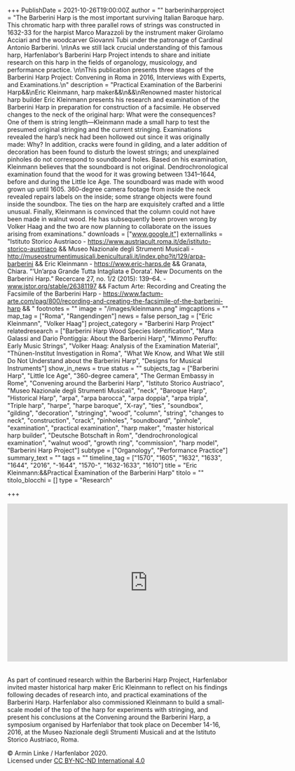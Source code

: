 +++
PublishDate = 2021-10-26T19:00:00Z
author = ""
barberiniharpproject = "The Barberini Harp is the most important surviving Italian Baroque harp. This chromatic harp with three parallel rows of strings was constructed in 1632-33 for the harpist Marco Marazzoli by the instrument maker Girolamo Acciari and the woodcarver Giovanni Tubi under the patronage of Cardinal Antonio Barberini. \n\nAs we still lack crucial understanding of this famous harp, Harfenlabor’s Barberini Harp Project intends to share and initiate research on this harp in the fields of organology, musicology, and performance practice. \n\nThis publication presents three stages of the Barberini Harp Project: Convening in Roma in 2016, Interviews with Experts, and Examinations.\n"
description = "Practical Examination of the Barberini Harp&&\nEric Kleinmann, harp maker&&\n&&\nRenowned master historical harp builder Eric Kleinmann presents his research and examination of the Barberini Harp in preparation for construction of a facsimile. He observed changes to the neck of the original harp: What were the consequences? One of them is string length—Kleinmann made a small harp to test the presumed original stringing and the current stringing. Examinations revealed the harp’s neck had been hollowed out since it was originally made: Why? In addition, cracks were found in gilding, and a later addition of decoration has been found to disturb the lowest strings; and unexplained pinholes do not correspond to soundboard holes. Based on his examination, Kleinmann believes that the soundboard is not original. Dendrochronological examination found that the wood for it was growing between 1341–1644, before and during the Little Ice Age. The soundboard was made with wood grown up until 1605. 360-degree camera footage from inside the neck revealed repairs labels on the inside; some strange objects were found inside the soundbox. The ties on the harp are exquisitely crafted and a little unusual. Finally, Kleinmann is convinced that the column could not have been made in walnut wood. He has subsequently been proven wrong by Volker Haag and the two are now planning to collaborate on the issues arising from examinations."
downloads = ["www.google.it"]
externallinks = "Istituto Storico Austriaco - https://www.austriacult.roma.it/de/istituto-storico-austriaco && Museo Nazionale degli Strumenti Musicali - http://museostrumentimusicali.beniculturali.it/index.php?it/129/arpa-barberini &&  Eric Kleinmann - https://www.eric-harps.de && Granata, Chiara. “‘Un’arpa Grande Tutta Intagliata e Dorata’. New Documents on the Barberini Harp.” Recercare 27, no. 1/2 (2015): 139–64. - www.jstor.org/stable/26381197 && Factum Arte: Recording and Creating the Facsimile of the Barberini Harp - https://www.factum-arte.com/pag/800/recording-and-creating-the-facsimile-of-the-barberini-harp && "
footnotes = ""
image = "/images/kleinmann.png"
imgcaptions = ""
map_tag = ["Roma", "Rangendingen"]
news = false
person_tag = ["Eric Kleinmann", "Volker Haag"]
project_category = "Barberini Harp Project"
relatedresearch = ["Barberini Harp Wood Species Identification", "Mara Galassi and Dario Pontiggia: About the Barberini Harp", "Mimmo Peruffo: Early Music Strings", "Volker Haag: Analysis of the Examination Material", "Thünen-Institut Investigation in Roma", "What We Know, and What We still Do Not Understand about the Barberini Harp", "Designs for Musical Instruments"]
show_in_news = true
status = ""
subjects_tag = ["Barberini Harp", "Little Ice Age", "360-degree camera", "The German Embassy in Rome", "Convening around the Barberini Harp", "Istituto Storico Austriaco", "Museo Nazionale degli Strumenti Musicali", "neck", "Baroque Harp", "Historical Harp", "arpa", "arpa barocca", "arpa doppia", "arpa tripla", "Triple harp", "harpe", "harpe baroque", "X-ray", "ties", "soundbox", "gilding", "decoration", "stringing", "wood", "column", "string", "changes to neck", "construction", "crack", "pinholes", "soundboard", "pinhole", "examination", "practical examination", "harp maker", "master historical harp builder", "Deutsche Botschaft in Rom", "dendrochronological examination", "walnut wood", "growth ring", "commission", "harp model", "Barberini Harp Project"]
subtype = ["Organology", "Performance Practice"]
summary_text = ""
tags = ""
timeline_tag = ["1570", "1605", "1632", "1633", "1644", "2016", "-1644", "1570-", "1632-1633", "1610"]
title = "Eric Kleinmann:&&Practical Examination of the Barberini Harp"
titolo = ""
titolo_blocchi = []
type = "Research"

+++
<div class="embed-responsive embed-responsive-16by9"> <iframe src="https://player.vimeo.com/video/639053636?color=ffffff&title=0&byline=0&portrait=0" width="640" height="360" frameborder="0" allow="autoplay; fullscreen; picture-in-picture" allowfullscreen></iframe> </div>

###### 

###### 

As part of continued research within the <span id="subjects_tag">Barberini Harp Project</span>, Harfenlabor invited master historical harp maker <span id="person_tag">Eric Kleinmann</span> to reflect on his findings following decades of research into, and practical examinations of the <span id="subjects_tag">Barberini Harp</span>. Harfenlabor also commissioned Kleinmann to build a small-scale model of the top of the harp for experiments with stringing, and present his conclusions at the <span id="subjects_tag">Convening around the Barberini Harp</span>, a symposium organised by Harfenlabor that took place on December 14-16, 2016, at the Museo Nazionale degli Strumenti Musicali and at the Istituto Storico Austriaco, Roma.

© Armin Linke / Harfenlabor 2020.  
Licensed under [CC BY-NC-ND International 4.0](https://harfenlabor.netlify.app/aboutpage/#ccbyncnd)